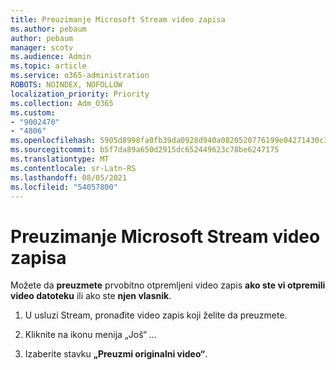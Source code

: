 ```yaml
---
title: Preuzimanje Microsoft Stream video zapisa
ms.author: pebaum
author: pebaum
manager: scotv
ms.audience: Admin
ms.topic: article
ms.service: o365-administration
ROBOTS: NOINDEX, NOFOLLOW
localization_priority: Priority
ms.collection: Adm_O365
ms.custom:
- "9002470"
- "4806"
ms.openlocfilehash: 5905d8998fa0fb39da0928d940a0820520776199e04271430c36d3f7c1cd92fc
ms.sourcegitcommit: b5f7da89a650d2915dc652449623c78be6247175
ms.translationtype: MT
ms.contentlocale: sr-Latn-RS
ms.lasthandoff: 08/05/2021
ms.locfileid: "54057800"
---
```

# <a name="download-microsoft-stream-videos"></a>Preuzimanje Microsoft Stream video zapisa

Možete da **preuzmete** prvobitno otpremljeni video zapis **ako ste vi otpremili video datoteku** ili ako ste **njen vlasnik**.

1. U usluzi Stream, pronađite video zapis koji želite da preuzmete.

2. Kliknite na ikonu menija „Još“ *...*

3. Izaberite stavku **„Preuzmi originalni video“**.
